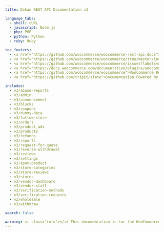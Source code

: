 ```yaml
---
title: Dokan REST API Documentation v3

language_tabs:
  - shell: cURL
  - javascript: Node.js
  - php: PHP
  - python: Python
  - ruby: Ruby

toc_footers:
  - <a href="https://github.com/woocommerce/woocommerce-rest-api-docs">Contributing to WC REST API Docs</a>
  - <a href="https://github.com/woocommerce/woocommerce/tree/master/includes/rest-api">REST API Source on GitHub</a>
  - <a href="https://github.com/woocommerce/woocommerce/issues?labels=API&amp;page=1&amp;state=open">REST API Issues</a>
  - <a href="https://docs.woocommerce.com/documentation/plugins/woocommerce/">WooCommerce Documentation</a>
  - <a href="https://github.com/woocommerce/woocommerce">WooCommerce Repository</a>
  - <a href="https://github.com/tripit/slate">Documentation Powered by Slate</a>

includes:
  - v3/abuse-reports
  - v3/admin
  - v3/announcement
  - v3/blocks
  - v3/coupons
  - v3/dummy-data
  - v3/follow-store
  - v3/orders
  - v3/product_adv
  - v3/products
  - v3/refunds
  - v3/reports
  - v3/request-for-quote
  - v3/reverse-withdrawal
  - v3/reviews
  - v3/settings
  - v3/spmv-product
  - v3/store-categories
  - v3/store-reviews
  - v3/stores
  - v3/vendor-dashboard
  - v3/vendor-staff
  - v3/verification-methods
  - v3/verification-requests
  - v3/wholesale
  - v3/withdraw

search: false

warning: <i class="info"></i> This documentation is for the WooCommerce API v3 API which is now deprecated. <a href="http://woocommerce.github.io/woocommerce-rest-api-docs/">Please use the latest REST API version</a>.
---
```

